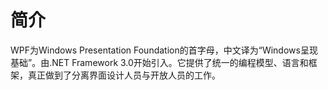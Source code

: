 # 简介

WPF为Windows Presentation Foundation的首字母，中文译为“Windows呈现基础”。由.NET Framework 3.0开始引入。它提供了统一的编程模型、语言和框架，真正做到了分离界面设计人员与开放人员的工作。

